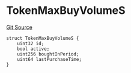# TokenMaxBuyVolumeS
[Git Source](https://github.com/thrackle-io/tron/blob/5605c9510d83af8a1b2bbbbbe9ac058b9e276ba7/src/client/token/handler/diamond/RuleStorage.sol)


```solidity
struct TokenMaxBuyVolumeS {
    uint32 id;
    bool active;
    uint256 boughtInPeriod;
    uint64 lastPurchaseTime;
}
```

